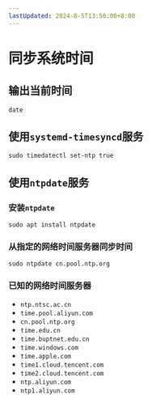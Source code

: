 ```yaml
---
lastUpdated: 2024-8-5T13:50:00+8:00
---
```


# 同步系统时间

## 输出当前时间

```date```

## 使用```systemd-timesyncd```服务

```sudo timedatectl set-ntp true```

## 使用```ntpdate```服务

### 安装```ntpdate```

```sudo apt install ntpdate```

### 从指定的网络时间服务器同步时间

```sudo ntpdate cn.pool.ntp.org```

### 已知的网络时间服务器

- ```ntp.ntsc.ac.cn```
- ```time.pool.aliyun.com```
- ```cn.pool.ntp.org```
- ```time.edu.cn```
- ```time.buptnet.edu.cn```
- ```time.windows.com```
- ```time.apple.com```
- ```time1.cloud.tencent.com```
- ```time2.cloud.tencent.com```
- ```ntp.aliyun.com```
- ```ntp1.aliyun.com```